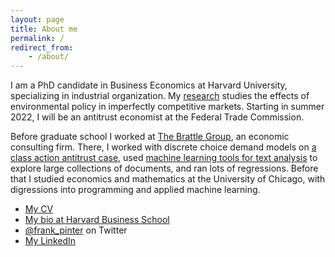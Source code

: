 ```yaml
---
layout: page
title: About me
permalink: /
redirect_from:
    - /about/
---
```


I am a PhD candidate in Business Economics at Harvard University, specializing in industrial organization. My [research](/research) studies the effects of environmental policy in imperfectly competitive markets. Starting in summer 2022, I will be an antitrust economist at the Federal Trade Commission.

Before graduate school I worked at [The Brattle Group](http://www.brattle.com), an economic consulting firm. There, I worked with discrete choice demand models on [a class action antitrust case](http://www.brattle.com/news-and-knowledge/news/daubert-motion-granted-based-on-testimony-of-brattle-principal-daniel-mcfadden), used [machine learning tools for text analysis](https://doi.org/10.1515/ev-2016-0007) to explore large collections of documents, and ran lots of regressions. Before that I studied economics and mathematics at the University of Chicago, with digressions into programming and applied machine learning.

- [My CV](https://frankpinter.com/Pinter_CV.pdf)
- [My bio at Harvard Business School](http://www.hbs.edu/faculty/Pages/profile.aspx?facId=889123)
- [@frank_pinter](https://twitter.com/frank_pinter) on Twitter
- [My LinkedIn](https://www.linkedin.com/in/frank-pinter-816a6956)
